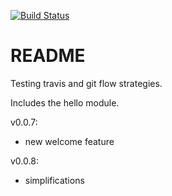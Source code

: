 [![Build Status](https://travis-ci.org/davide-romanini/test-travis-gitflow.svg?branch=develop)](https://travis-ci.org/davide-romanini/test-travis-gitflow)

# README

Testing travis and git flow strategies.

Includes the hello module.

v0.0.7:
 - new welcome feature

v0.0.8:
 - simplifications